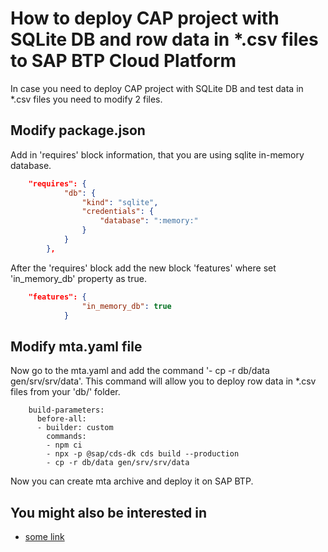 # How to deploy CAP project with SQLite DB and row data in *.csv files to SAP BTP Cloud Platform 

In case you need to deploy CAP project with SQLite DB and test data in *.csv files you need to modify 2 files.

## Modify package.json
Add in 'requires' block information, that you are using sqlite in-memory database.

``` JSON
    "requires": {
            "db": {
                "kind": "sqlite",
                "credentials": {
                    "database": ":memory:"
                }
            }
        },
```

After the 'requires' block add the new block 'features' where set 'in_memory_db' property as true.
``` JSON
    "features": {
                "in_memory_db": true
            }
```

## Modify mta.yaml file
Now go to the mta.yaml and add the command '- cp -r db/data gen/srv/srv/data'. This command will allow you to deploy row data in *.csv files from your 'db/' folder.
```
    build-parameters:
      before-all:
      - builder: custom
        commands:
        - npm ci
        - npx -p @sap/cds-dk cds build --production
        - cp -r db/data gen/srv/srv/data
```
Now you can create mta archive and deploy it on SAP BTP.

## You might also be interested in

- [some link](/link)